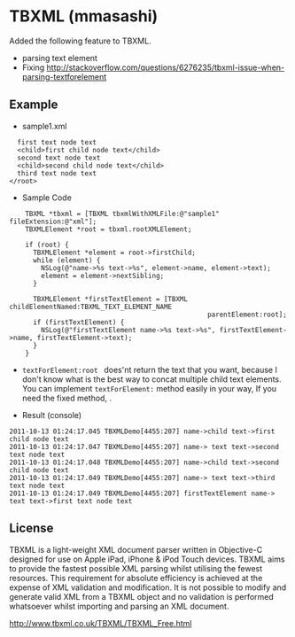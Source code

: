 TBXML (mmasashi)
============================

Added the following feature  to TBXML.

- parsing text element
 - Fixing http://stackoverflow.com/questions/6276235/tbxml-issue-when-parsing-textforelement



Example
--------------------

- sample1.xml

```<root>
  first text node text
  <child>first child node text</child>
  second text node text
  <child>second child node text</child>
  third text node text
</root>
```

- Sample Code

<pre><code>    TBXML *tbxml = [TBXML tbxmlWithXMLFile:@"sample1" fileExtension:@"xml"];
    TBXMLElement *root = tbxml.rootXMLElement;
    
    if (root) {
      TBXMLElement *element = root->firstChild;
      while (element) {
        NSLog(@"name->%s text->%s", element->name, element->text);
        element = element->nextSibling;
      }
      
      TBXMLElement *firstTextElement = [TBXML childElementNamed:TBXML_TEXT_ELEMENT_NAME
                                                  parentElement:root];
      if (firstTextElement) {
        NSLog(@"firstTextElement name->%s text->%s", firstTextElement->name, firstTextElement->text);
      }
    }
</code></pre>

- <code>textForElement:root </code> does'nt return the text that you want, because I don't know what is the best way to concat multiple child text elements. You can implement <code>textForElement:</code> method easily in your way, If you need the fixed method, .


- Result (console)

```2011-10-13 01:24:17.039 TBXMLDemo[4455:207] name-> text text->first text node text
2011-10-13 01:24:17.045 TBXMLDemo[4455:207] name->child text->first child node text
2011-10-13 01:24:17.047 TBXMLDemo[4455:207] name-> text text->second text node text
2011-10-13 01:24:17.048 TBXMLDemo[4455:207] name->child text->second child node text
2011-10-13 01:24:17.049 TBXMLDemo[4455:207] name-> text text->third text node text
2011-10-13 01:24:17.049 TBXMLDemo[4455:207] firstTextElement name-> text text->first text node text
```

License
--------------------

TBXML is a light-weight XML document parser written in Objective-C designed for use on Apple iPad, iPhone & iPod Touch devices. TBXML aims to provide the fastest possible XML parsing whilst utilising the fewest resources. This requirement for absolute efficiency is achieved at the expense of XML validation and modification. It is not possible to modify and generate valid XML from a TBXML object and no validation is performed whatsoever whilst importing and parsing an XML document.

http://www.tbxml.co.uk/TBXML/TBXML_Free.html

